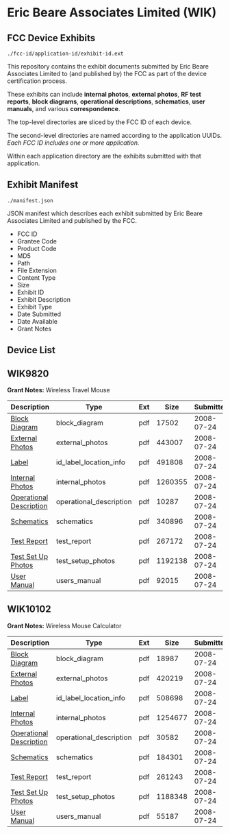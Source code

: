 # Eric Beare Associates Limited (WIK)
## FCC Device Exhibits

```
./fcc-id/application-id/exhibit-id.ext
```

This repository contains the exhibit documents submitted by Eric Beare Associates Limited to (and published by) the FCC as part of the device certification process.

These exhibits can include **internal photos**, **external photos**, **RF test reports**, **block diagrams**, **operational descriptions**, **schematics**, **user manuals**, and various **correspondence**.

The top-level directories are sliced by the FCC ID of each device.

The second-level directories are named according to the application UUIDs. *Each FCC ID includes one or more application.*

Within each application directory are the exhibits submitted with that application. 

## Exhibit Manifest

```
./manifest.json
```

JSON manifest which describes each exhibit submitted by Eric Beare Associates Limited and published by the FCC.

- FCC ID
- Grantee Code
- Product Code
- MD5
- Path
- File Extension
- Content Type
- Size
- Exhibit ID
- Exhibit Description
- Exhibit Type
- Date Submitted
- Date Available
- Grant Notes

## Device List
## WIK9820
**Grant Notes:** Wireless Travel Mouse

| Description | Type | Ext | Size | Submitted | Available |
| ----------- | ---- | --- | ---- | --------- | --------- |
| [Block Diagram](WIK9820/4f411c47c6015725b39861fa554243ad/975493.pdf) | block_diagram | pdf | 17502 | 2008-07-24 | 2008-07-24 |
| [External Photos](WIK9820/4f411c47c6015725b39861fa554243ad/975496.pdf) | external_photos | pdf | 443007 | 2008-07-24 | 2008-07-24 |
| [Label](WIK9820/4f411c47c6015725b39861fa554243ad/975497.pdf) | id_label_location_info | pdf | 491808 | 2008-07-24 | 2008-07-24 |
| [Internal Photos](WIK9820/4f411c47c6015725b39861fa554243ad/975491.pdf) | internal_photos | pdf | 1260355 | 2008-07-24 | 2008-07-24 |
| [Operational Description](WIK9820/4f411c47c6015725b39861fa554243ad/975492.pdf) | operational_description | pdf | 10287 | 2008-07-24 | 2008-07-24 |
| [Schematics](WIK9820/4f411c47c6015725b39861fa554243ad/975494.pdf) | schematics | pdf | 340896 | 2008-07-24 | 2008-07-24 |
| [Test Report](WIK9820/4f411c47c6015725b39861fa554243ad/975490.pdf) | test_report | pdf | 267172 | 2008-07-24 | 2008-07-24 |
| [Test Set Up Photos](WIK9820/4f411c47c6015725b39861fa554243ad/975498.pdf) | test_setup_photos | pdf | 1192138 | 2008-07-24 | 2008-07-24 |
| [User Manual](WIK9820/4f411c47c6015725b39861fa554243ad/975495.pdf) | users_manual | pdf | 92015 | 2008-07-24 | 2008-07-24 |
## WIK10102
**Grant Notes:** Wireless Mouse Calculator

| Description | Type | Ext | Size | Submitted | Available |
| ----------- | ---- | --- | ---- | --------- | --------- |
| [Block Diagram](WIK10102/480edefdebe0fe6c578121f9db376ee2/975458.pdf) | block_diagram | pdf | 18987 | 2008-07-24 | 2008-07-24 |
| [External Photos](WIK10102/480edefdebe0fe6c578121f9db376ee2/975460.pdf) | external_photos | pdf | 420219 | 2008-07-24 | 2008-07-24 |
| [Label](WIK10102/480edefdebe0fe6c578121f9db376ee2/975461.pdf) | id_label_location_info | pdf | 508698 | 2008-07-24 | 2008-07-24 |
| [Internal Photos](WIK10102/480edefdebe0fe6c578121f9db376ee2/975456.pdf) | internal_photos | pdf | 1254677 | 2008-07-24 | 2008-07-24 |
| [Operational Description](WIK10102/480edefdebe0fe6c578121f9db376ee2/975457.pdf) | operational_description | pdf | 30582 | 2008-07-24 | 2008-07-24 |
| [Schematics](WIK10102/480edefdebe0fe6c578121f9db376ee2/975455.pdf) | schematics | pdf | 184301 | 2008-07-24 | 2008-07-24 |
| [Test Report](WIK10102/480edefdebe0fe6c578121f9db376ee2/975453.pdf) | test_report | pdf | 261243 | 2008-07-24 | 2008-07-24 |
| [Test Set Up Photos](WIK10102/480edefdebe0fe6c578121f9db376ee2/975454.pdf) | test_setup_photos | pdf | 1188348 | 2008-07-24 | 2008-07-24 |
| [User Manual](WIK10102/480edefdebe0fe6c578121f9db376ee2/975459.pdf) | users_manual | pdf | 55187 | 2008-07-24 | 2008-07-24 |
